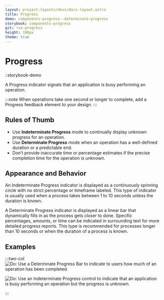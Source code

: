 ```yaml
---
layout: project:layouts/docs/docs-layout.astro
title: Progress
demo: components-progress--determinate-progress
storybook: components-progress
git: rux-progress
height: 180px
theme: true
---
```


# Progress

::storybook-demo

A Progress indicator signals that an application is busy performing an operation.

:::note
When operations take one second or longer to complete, add a Progress feedback element to your design.
:::

## Rules of Thumb

- Use **Indeterminate Progress** mode to continually display unknown progress for an operation.
- Use **Determinate Progress** mode when an operation has a well-defined duration or a predictable end.
- Don’t provide inaccurate time or percentage estimates if the precise completion time for the operation is unknown.

## Appearance and Behavior

An Indeterminate Progress indicator is displayed as a continuously spinning circle with no strict percentage or timeframe labeled. This type of indicator is usually used when a process takes between 1 to 10 seconds unless the duration is known.

A Determinate Progress indicator is displayed as a linear bar that dynamically fills in as the process gets closer to done. Specific percentages, amounts, or time can be indicated in surrounding text for more detailed progress reports. This type is recommended for processes longer than 10 seconds or when the duration of a process is known.

## Examples

:::two-col
![Do: Use a Determinate Progress Bar to indicate to users how much of an operation has been completed.](/img/components/determinate-progress-do-1.png "Do: Use a Determinate Progress Bar to indicate to users how much of an operation has been completed.")

![Do: Use an Indeterminate Progress control to indicate that an application is busy performing an operation but the progress is unknown.](/img/components/indeterminate-progress-do-1.png "Do: Use an Indeterminate Progress control to indicate that an application is busy performing an operation but the progress is unknown.")

:::
